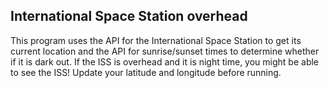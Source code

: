## International Space Station overhead
This program uses the API for the International Space Station to get its current location and the API for sunrise/sunset times to determine whether if it is dark out. If the ISS is overhead and it is night time, you might be able to see the ISS! Update your latitude and longitude before running.
